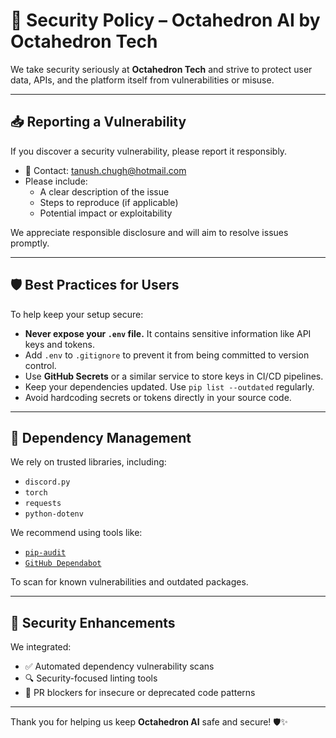 # 🔐 Security Policy – Octahedron AI by Octahedron Tech

We take security seriously at **Octahedron Tech** and strive to protect user data, APIs, and the platform itself from vulnerabilities or misuse.

---

## 📥 Reporting a Vulnerability

If you discover a security vulnerability, please report it responsibly.

- 📧 Contact: [tanush.chugh@hotmail.com](mailto:tanush.chugh@hotmail.com)
- Please include:
  - A clear description of the issue
  - Steps to reproduce (if applicable)
  - Potential impact or exploitability

We appreciate responsible disclosure and will aim to resolve issues promptly.

---

## 🛡️ Best Practices for Users

To help keep your setup secure:

- **Never expose your `.env` file.** It contains sensitive information like API keys and tokens.  
- Add `.env` to `.gitignore` to prevent it from being committed to version control.
- Use **GitHub Secrets** or a similar service to store keys in CI/CD pipelines.
- Keep your dependencies updated. Use `pip list --outdated` regularly.
- Avoid hardcoding secrets or tokens directly in your source code.

---

## 🔄 Dependency Management

We rely on trusted libraries, including:

- `discord.py`
- `torch`
- `requests`
- `python-dotenv`

We recommend using tools like:
- [`pip-audit`](https://pypi.org/project/pip-audit/)
- [`GitHub Dependabot`](https://github.com/dependabot)

To scan for known vulnerabilities and outdated packages.

---

## 🧪 Security Enhancements

We integrated:  
- ✅ Automated dependency vulnerability scans
- 🔍 Security-focused linting tools
- 🚫 PR blockers for insecure or deprecated code patterns

---

Thank you for helping us keep **Octahedron AI** safe and secure! 🛡️✨
